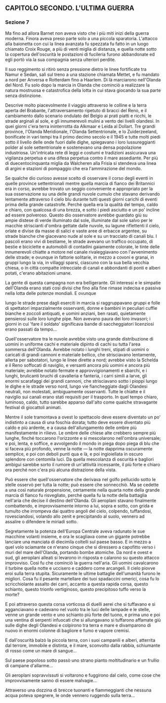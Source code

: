 ## CAPITOLO SECONDO. L'ULTIMA GUERRA

### Sezione 7

Ma fino ad allora Barnet non aveva visto che i più miti inizi della guerra moderna. Finora aveva preso parte solo a una piccola sparatoria. L'attacco alla baionetta con cui la linea avanzata fu spezzata fu fatto in un luogo chiamato Croix Rouge, a più di venti miglia di distanza, e quella notte sotto la copertura dell'oscurità le postazioni di fucileria furono abbandonate ed egli portò via la sua compagnia senza ulteriori perdite.

Il suo reggimento si ritirò senza pressione dietro le linee fortificate tra Namur e Sedan, salì sul treno a una stazione chiamata Mettet, e fu mandato a nord per Anversa e Rotterdam fino a Haarlem. Di là marciarono nell'Olanda del Nord. Fu solo dopo la marcia in Olanda che cominciò a realizzare la natura mostruosa e catastrofica della lotta in cui stava giocando la sua parte senza distinzione.

Descrive molto piacevolmente il viaggio attraverso le colline e la terra aperta del Brabante, l'attraversamento ripetuto di bracci del Reno, e il cambiamento dallo scenario ondulato del Belgio ai prati piatti e ricchi, le strade arginali al sole, e gli innumerevoli mulini a vento dei livelli olandesi. In quei giorni c'era terra ininterrotta da Alkmaar e Leida al Dollart. Tre grandi province, l'Olanda Meridionale, l'Olanda Settentrionale, e lo Zuiderzeeland, bonificate in vari tempi tra il primo decimo secolo e il 1945 e tutte molti piedi sotto il livello delle onde fuori dalle dighe, spiegavano i loro lussureggianti polder al sole settentrionale e sostenevano una densa popolazione industriosa. Un'intricata rete di leggi e costumi e tradizioni assicurava una vigilanza perpetua e una difesa perpetua contro il mare assediante. Per più di duecentocinquanta miglia da Walcheren alla Frisia si stendeva una linea di argini e stazioni di pompaggio che era l'ammirazione del mondo.

Se qualche dio curioso avesse scelto di osservare il corso degli eventi in quelle province settentrionali mentre quella marcia di fianco dei Britannici era in corso, avrebbe trovato un seggio conveniente e appropriato per la sua osservazione su una delle grandi nuvole cumulo che stavano derivando lentamente attraverso il cielo blu durante tutti questi giorni carichi di eventi prima della grande catastrofe. Perché quella era la qualità del tempo, caldo e chiaro, con qualcosa di una brezza, e sotto i piedi asciutto e un po' incline ad essere polveroso. Questo dio osservatore avrebbe guardato giù su ampie distese di verde illuminato dal sole, illuminate dal sole salvo per le macchie striscianti d'ombra gettate dalle nuvole, su lagune riflettenti il cielo, orlate e divise da masse di salici e vaste aree di erbacce argentee, su strade bianche che giacevano nude al sole e su un tracciato di canali blu. I pascoli erano vivi di bestiame, le strade avevano un traffico occupato, di bestie e biciclette e automobili di contadini gaiamente colorate, le tinte delle innumerevoli chiatte a motore nel canale rivaleggiavano con l'avvenimento delle strade; e ovunque in fattorie solitarie, in mezzo a covoni e granai, in gruppi lungo la via, in villaggi sparsi, ciascuno con la sua bella vecchia chiesa, o in città compatte intrecciate di canali e abbondanti di ponti e alberi potati, c'erano abitazioni umane.

La gente di questa campagna non era belligerante. Gli interessi e le simpatie dell'Olanda erano stati così divisi che fino alla fine rimase indecisa e passiva nella lotta delle potenze mondiali. E ovunque

lungo le strade prese dagli eserciti in marcia si raggruppavano gruppi e folle di spettatori imparzialmente osservanti, donne e bambini in peculiari cuffie bianche e zoccoli antiquati, e uomini anziani, ben rasati, quietamente pensierosi sulle loro lunghe pipe. Non avevano paura dei loro invasori; i giorni in cui 'fare il soldato' significava bande di saccheggiatori licenziosi erano passati da tempo...

Quell'osservatore tra le nuvole avrebbe visto una grande distribuzione di uomini in uniforme cachi e materiale dipinto di cachi su tutta l'area sommersa dell'Olanda. Avrebbe notato i lunghi treni, stipati di uomini o caricati di grandi cannoni e materiale bellico, che strisciavano lentamente, allerta per sabotatori, lungo le linee dirette a nord; avrebbe visto la Schelda e il Reno soffocati di naviglio, e versanti ancora più uomini e ancora più materiale; avrebbe notato fermate e approvvigionamenti e sbarchi, e i lunghi, brulicanti bruchi di cavalleria e fanteria, i carri simili a larve, gli enormi scarafaggi dei grandi cannoni, che strisciavano sotto i pioppi lungo le dighe e le strade verso nord, lungo vie fiancheggiate dagli Olandesi neutrali, non molestati, ambiguamente osservanti. Tutte le chiatte e il naviglio sui canali erano stati requisiti per il trasporto. In quel tempo chiaro, luminoso, caldo, tutto sarebbe apparso dall'alto come qualche stravagante festival di giocattoli animati.

Mentre il sole tramontava a ovest lo spettacolo deve essere diventato un po' indistinto a causa di una foschia dorata; tutto deve essere diventato più caldo e più ardente, e a causa dell'allungamento delle ombre più manifestamente in rilievo. Le ombre delle chiese alte crebbero sempre più lunghe, finché toccarono l'orizzonte e si mescolarono nell'ombra universale; e poi, lenta, e soffice, e avvolgendo il mondo in piega dopo piega di blu che si faceva più profondo, venne la notte — la notte dapprima oscuramente semplice, e poi con deboli punti qua e là, e poi ingioiellata in oscuro splendore con centomila luci. Da quella mescolanza di oscurità e bagliori ambigui sarebbe sorto il rumore di un'attività incessante, il più forte e chiaro ora perché non c'era più alcuna distrazione della vista.

Può essere che quell'osservatore che derivava nel golfo pellucido sotto le stelle osservò per tutta la notte; può essere che sonnecchiò. Ma se cedette a una così naturale propensione, certamente nella quarta notte della grande marcia di fianco fu risvegliato, perché quella fu la notte della battaglia nell'aria che decise il destino dell'Olanda. Gli aeroplani stavano finalmente combattendo, e improvvisamente intorno a lui, sopra e sotto, con grida e tumulto che irrompeva dai quattro angoli del cielo, colpendo, tuffandosi, rovesciandosi, volando allo zenit e precipitando al suolo, vennero ad assalire o difendere le miriadi sotto.

Segretamente la potenza dell'Europa Centrale aveva radunato le sue macchine volanti insieme, e ora le scagliava come un gigante potrebbe lanciare una manciata di diecimila coltelli sul paese basso. E in mezzo a quel volo sciamante ce n'erano cinque che si diressero a capofitto verso i muri del mare dell'Olanda, portando bombe atomiche. Da nord e ovest e sud, gli aeroplani alleati si levarono in risposta e calarono su questo attacco improvviso. Così fu che cominciò la guerra nell'aria. Gli uomini cavalcarono il turbine quella notte e uccisero e caddero come arcangeli. Il cielo piovve eroi sulla terra stupita. Sicuramente le ultime battaglie dell'umanità furono le migliori. Cosa fu il pesante martellare dei tuoi spadaccini omerici, cosa fu lo scricchiolante assalto dei carri, accanto a questa rapida corsa, questo schianto, questo trionfo vertiginoso, questo precipitoso tuffo verso la morte?

E poi attraverso questa corsa vorticosa di duelli aerei che si tuffavano e si agganciavano e cadevano nel vuoto tra le luci delle lampade e le stelle, venne un grande vento e uno schianto più forte del tuono, e prima uno e poi una ventina di serpenti infuocati che si allungavano si tuffarono affamate giù sulle dighe degli Olandesi e colpirono tra terra e mare e divamparono di nuovo in enormi colonne di bagliore e fumo e vapore cremisi.

E dall'oscurità balzò la piccola terra, con i suoi campanili e alberi, atterrita dal terrore, immobile e distinta, e il mare, sconvolto dalla rabbia, schiumante di rosso come un mare di sangue...

Sul paese popoloso sotto passò uno strano pianto moltitudinario e un frullio di campane d'allarme...

Gli aeroplani sopravvissuti si voltarono e fuggirono dal cielo, come cose che improvvisamente sanno di essere malvagie...

Attraverso una dozzina di brecce tuonanti e fiammeggianti che nessuna acqua poteva spegnere, le onde vennero ruggendo sulla terra...

